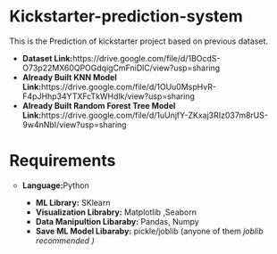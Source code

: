 # Kickstarter-prediction-system
This is the Prediction of kickstarter project based on previous dataset.</br>


<ul>
  <li><Strong>Dataset Link:</strong>https://drive.google.com/file/d/1BOcdS-O73p22MX60QPOGdqigCmFniDlC/view?usp=sharing</li>
  <li><Strong>Already Built KNN Model Link:</strong>https://drive.google.com/file/d/1OUu0MspHvR-F4pJHhp34YTXFcTkWHdlk/view?usp=sharing</li>
  <li><Strong>Already Built Random Forest Tree Model Link:</strong>https://drive.google.com/file/d/1uUnjfY-ZKxaj3RIz037m8rUS-9w4nNbI/view?usp=sharing</li>
</ul>

# Requirements
<ul type='circle'>
  <li><b>Language:</b>Python<br></li>
  <ul type='square'>
  <li><b>ML Library:</b>  SKlearn<br></li>
  <li> <b>Visualization Librabry:</b> Matplotlib ,Seaborn<br></li>
  <li><b>Data Manipultion Libaraby:</b> Pandas, Numpy<br></li>
  <li><b>Save ML Model Libaraby:</b> pickle/joblib (anyone of them <i>joblib recommended )</i></ul></ul>

